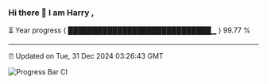 ### Hi there 👋 I am Harry , 

⏳ Year progress { █████████████████████████████▁ } 99.77 %

---

⏰ Updated on Tue, 31 Dec 2024 03:26:43 GMT

![Progress Bar CI](https://github.com/duykhang68/duykhang68/workflows/Progress%20Bar%20CI/badge.svg)
